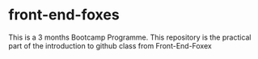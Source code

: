 # front-end-foxes
This is a 3 months Bootcamp Programme.
This repository is the practical part of the introduction to github class from Front-End-Foxex
